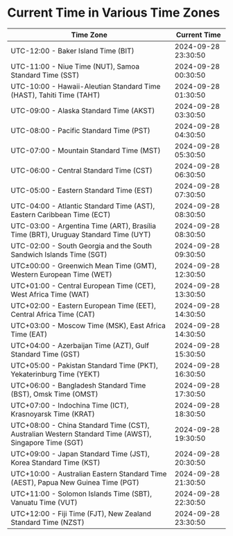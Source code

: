 # Current Time in Various Time Zones

| Time Zone | Current Time |
|-----------|--------------|
| UTC-12:00 - Baker Island Time (BIT) | 2024-09-28 23:30:50 |
| UTC-11:00 - Niue Time (NUT), Samoa Standard Time (SST) | 2024-09-28 00:30:50 |
| UTC-10:00 - Hawaii-Aleutian Standard Time (HAST), Tahiti Time (TAHT) | 2024-09-28 01:30:50 |
| UTC-09:00 - Alaska Standard Time (AKST) | 2024-09-28 03:30:50 |
| UTC-08:00 - Pacific Standard Time (PST) | 2024-09-28 04:30:50 |
| UTC-07:00 - Mountain Standard Time (MST) | 2024-09-28 05:30:50 |
| UTC-06:00 - Central Standard Time (CST) | 2024-09-28 06:30:50 |
| UTC-05:00 - Eastern Standard Time (EST) | 2024-09-28 07:30:50 |
| UTC-04:00 - Atlantic Standard Time (AST), Eastern Caribbean Time (ECT) | 2024-09-28 08:30:50 |
| UTC-03:00 - Argentina Time (ART), Brasília Time (BRT), Uruguay Standard Time (UYT) | 2024-09-28 08:30:50 |
| UTC-02:00 - South Georgia and the South Sandwich Islands Time (SGT) | 2024-09-28 09:30:50 |
| UTC±00:00 - Greenwich Mean Time (GMT), Western European Time (WET) | 2024-09-28 12:30:50 |
| UTC+01:00 - Central European Time (CET), West Africa Time (WAT) | 2024-09-28 13:30:50 |
| UTC+02:00 - Eastern European Time (EET), Central Africa Time (CAT) | 2024-09-28 14:30:50 |
| UTC+03:00 - Moscow Time (MSK), East Africa Time (EAT) | 2024-09-28 14:30:50 |
| UTC+04:00 - Azerbaijan Time (AZT), Gulf Standard Time (GST) | 2024-09-28 15:30:50 |
| UTC+05:00 - Pakistan Standard Time (PKT), Yekaterinburg Time (YEKT) | 2024-09-28 16:30:50 |
| UTC+06:00 - Bangladesh Standard Time (BST), Omsk Time (OMST) | 2024-09-28 17:30:50 |
| UTC+07:00 - Indochina Time (ICT), Krasnoyarsk Time (KRAT) | 2024-09-28 18:30:50 |
| UTC+08:00 - China Standard Time (CST), Australian Western Standard Time (AWST), Singapore Time (SGT) | 2024-09-28 19:30:50 |
| UTC+09:00 - Japan Standard Time (JST), Korea Standard Time (KST) | 2024-09-28 20:30:50 |
| UTC+10:00 - Australian Eastern Standard Time (AEST), Papua New Guinea Time (PGT) | 2024-09-28 21:30:50 |
| UTC+11:00 - Solomon Islands Time (SBT), Vanuatu Time (VUT) | 2024-09-28 22:30:50 |
| UTC+12:00 - Fiji Time (FJT), New Zealand Standard Time (NZST) | 2024-09-28 23:30:50 |
